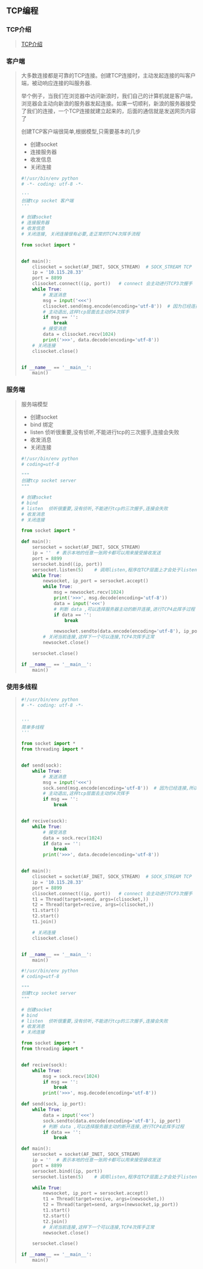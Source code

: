 ## TCP编程

### TCP介绍

> [TCP介绍](../TCP_IP/10003.md)

### 客户端

> 大多数连接都是可靠的TCP连接。创建TCP连接时，主动发起连接的叫客户端，被动响应连接的叫服务器.
>
> 举个例子，当我们在浏览器中访问新浪时，我们自己的计算机就是客户端，浏览器会主动向新浪的服务器发起连接。如果一切顺利，新浪的服务器接受了我们的连接，一个TCP连接就建立起来的，后面的通信就是发送网页内容了
>
> 创建TCP客户端很简单,根据模型,只需要基本的几步
>
> * 创建socket
> * 连接服务器
> * 收发信息
> * 关闭连接
>
> ```python
> #!/usr/bin/env python
> # -*- coding: utf-8 -*-
>
> '''
> 创建tcp socket 客户端
> '''
>
> # 创建socket
> # 连接服务器
> # 收发信息
> # 关闭连接, 关闭连接很有必要,走正常的TCP4次挥手流程
>
> from socket import *
>
>
> def main():
>     clisocket = socket(AF_INET, SOCK_STREAM)  # SOCK_STREAM TCP
>     ip = '10.115.28.33'
>     port = 8899
>     clisocket.connect((ip, port))   # connect 会主动进行TCP3次握手
>     while True:
>         # 发送消息
>         msg = input('<<<')
>         clisocket.send(msg.encode(encoding='utf-8'))  # 因为已经连接,所以不用sendto
>         # 主动退出,这样tcp层面去主动的4次挥手
>         if msg == '':
>             break
>         # 接受消息
>         data = clisocket.recv(1024)
>         print('>>>', data.decode(encoding='utf-8'))
>     # 关闭连接
>     clisocket.close()
>
>
> if __name__ == '__main__':
>     main()
>
> ```

### 服务端

> 服务端模型
>
> - 创建socket
> - bind 绑定
> - listen  侦听很重要,没有侦听,不能进行tcp的三次握手,连接会失败
> - 收发消息
> - 关闭连接
>
> ```python
> #!/usr/bin/env python
> # coding=utf-8
>
> """
> 创建tcp socket server
> """
>
> # 创建socket
> # bind
> # listen  侦听很重要,没有侦听,不能进行tcp的三次握手,连接会失败
> # 收发消息
> # 关闭连接
>
> from socket import *
>
> def main():
>     sersocket = socket(AF_INET, SOCK_STREAM)
>     ip = ''  # 表示本地的任意一张网卡都可以用来接受接收发送
>     port = 8899
>     sersocket.bind((ip, port))
>     sersocket.listen(5)    # 调用listen,程序在TCP层面上才会处于listen状态,才会有TCP3次握手
>     while True:
>         newsocket, ip_port = sersocket.accept()
>         while True:
>             msg = newsocket.recv(1024)
>             print('>>>', msg.decode(encoding='utf-8'))
>             data = input('<<<')
>             # 判断 data ,可以选择服务器主动的断开连接,进行TCP4此挥手过程
>             if data == '':
>                 break
>
>             newsocket.sendto(data.encode(encoding='utf-8'), ip_port)
>         # 关闭当前连接,这样下一个可以连接,TCP4次挥手正常
>         newsocket.close()
>
>     sersocket.close()
>
> if __name__ == '__main__':
>     main()
> ```

### 使用多线程

> ```python
> #!/usr/bin/env python
> # -*- coding: utf-8 -*-
>
>
> '''
> 简单多线程
> '''
>
> from socket import *
> from threading import *
>
>
> def send(sock):
>     while True:
>         # 发送消息
>         msg = input('<<<')
>         sock.send(msg.encode(encoding='utf-8'))  # 因为已经连接,所以不用sendto
>         # 主动退出,这样tcp层面去主动的4次挥手
>         if msg == '':
>             break
>
>
> def recive(sock):
>     while True:
>         # 接受消息
>         data = sock.recv(1024)
>         if data == '':
>             break
>         print('>>>', data.decode(encoding='utf-8'))
>
>
> def main():
>     clisocket = socket(AF_INET, SOCK_STREAM)  # SOCK_STREAM TCP
>     ip = '10.115.28.33'
>     port = 8899
>     clisocket.connect((ip, port))   # connect 会主动进行TCP3次握手
>     t1 = Thread(target=send, args=(clisocket,))
>     t2 = Thread(target=recive, args=(clisocket,))
>     t1.start()
>     t2.start()
>     t1.join()
>
>     # 关闭连接
>     clisocket.close()
>
>
> if __name__ == '__main__':
>     main()
>
> ```
>
> ```python
> #!/usr/bin/env python
> # coding=utf-8
>
> """
> 创建tcp socket server
> """
>
> # 创建socket
> # bind
> # listen  侦听很重要,没有侦听,不能进行tcp的三次握手,连接会失败
> # 收发消息
> # 关闭连接
>
> from socket import *
> from threading import *
>
>
> def recive(sock):
>     while True:
>         msg = sock.recv(1024)
>         if msg == '':
>             break
>         print('>>>', msg.decode(encoding='utf-8'))
>
> def send(sock, ip_port):
>     while True:
>         data = input('<<<')
>         sock.sendto(data.encode(encoding='utf-8'), ip_port)
>         # 判断 data ,可以选择服务器主动的断开连接,进行TCP4此挥手过程
>         if data == '':
>             break
>
> def main():
>     sersocket = socket(AF_INET, SOCK_STREAM)
>     ip = ''  # 表示本地的任意一张网卡都可以用来接受接收发送
>     port = 8899
>     sersocket.bind((ip, port))
>     sersocket.listen(5)    # 调用listen,程序在TCP层面上才会处于listen状态,才会有TCP3次握手
>
>     while True:
>         newsocket, ip_port = sersocket.accept()
>         t1 = Thread(target=recive, args=(newsocket,))
>         t2 = Thread(target=send, args=(newsocket,ip_port))
>         t1.start()
>         t2.start()
>         t2.join()
>         # 关闭当前连接,这样下一个可以连接,TCP4次挥手正常
>         newsocket.close()
>
>     sersocket.close()
>
> if __name__ == '__main__':
>     main()
> ```
>
> 